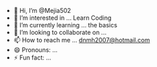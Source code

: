 - 👋 Hi, I’m @Mejia502
- 👀 I’m interested in ... Learn Coding
- 🌱 I’m currently learning ... the basics
- 💞️ I’m looking to collaborate on ... 
- 📫 How to reach me ... dnmh2007@hotmail.com
- 😄 Pronouns: ...
- ⚡ Fun fact: ... 

<!---
Mejia502/Mejia502 is a ✨ special ✨ repository because its `README.md` (this file) appears on your GitHub profile.
You can click the Preview link to take a look at your changes.
--->
